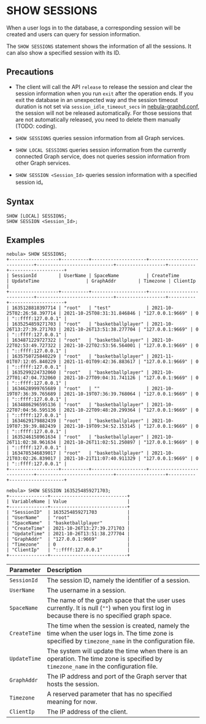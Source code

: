 # SHOW SESSIONS

When a user logs in to the database, a corresponding session will be created and users can query for session information.

The `SHOW SESSIONS` statement shows the information of all the sessions. It can also show a specified session with its ID.

## Precautions

- The client will call the API `release` to release the session and clear the session information when you run `exit` after the operation ends. If you exit the database in an unexpected way and the session timeout duration is not set via `session_idle_timeout_secs` in [nebula-graphd.conf](../../../5.configurations-and-logs/1.configurations/3.graph-config.md), the session will not be released automatically. For those sessions that are not automatically released, you need to delete them manually (TODO: coding).

- `SHOW SESSIONS` queries session information from all Graph services.

- `SHOW LOCAL SESSIONS` queries session information from the currently connected Graph service, does not queries session information from other Graph services.

- `SHOW SESSION <Session_Id>` queries session information with a specified session id。

## Syntax

```ngql
SHOW [LOCAL] SESSIONS;
SHOW SESSION <Session_Id>;
```

## Examples

```ngql
nebula> SHOW SESSIONS;
+------------------+----------+--------------------+----------------------------+----------------------------+------------------+----------+--------------------+
| SessionId        | UserName | SpaceName          | CreateTime                 | UpdateTime                 | GraphAddr        | Timezone | ClientIp           |
+------------------+----------+--------------------+----------------------------+----------------------------+------------------+----------+--------------------+
| 1635128818397714 | "root"   | "test"             | 2021-10-25T02:26:58.397714 | 2021-10-25T08:31:31.846846 | "127.0.0.1:9669" | 0        | "::ffff:127.0.0.1" |
| 1635254859271703 | "root"   | "basketballplayer" | 2021-10-26T13:27:39.271703 | 2021-10-26T13:51:38.277704 | "127.0.0.1:9669" | 0        | "::ffff:127.0.0.1" |
| 1634871229727322 | "root"   | "basketballplayer" | 2021-10-22T02:53:49.727322 | 2021-10-22T02:53:56.564001 | "127.0.0.1:9669" | 0        | "::ffff:127.0.0.1" |
| 1635750725840229 | "root"   | "basketballplayer" | 2021-11-01T07:12:05.840229 | 2021-11-01T09:42:36.883617 | "127.0.0.1:9669" | 0        | "::ffff:127.0.0.1" |
| 1635299224732060 | "root"   | "basketballplayer" | 2021-10-27T01:47:04.732060 | 2021-10-27T09:04:31.741126 | "127.0.0.1:9669" | 0        | "::ffff:127.0.0.1" |
| 1634628999765689 | "root"   | ""                 | 2021-10-19T07:36:39.765689 | 2021-10-19T07:36:39.768064 | "127.0.0.1:9669" | 0        | "::ffff:127.0.0.1" |
| 1634886296595136 | "root"   | "basketballplayer" | 2021-10-22T07:04:56.595136 | 2021-10-22T09:48:20.299364 | "127.0.0.1:9669" | 0        | "::ffff:127.0.0.1" |
| 1634629179882439 | "root"   | "basketballplayer" | 2021-10-19T07:39:39.882439 | 2021-10-19T09:34:52.153145 | "127.0.0.1:9669" | 0        | "::ffff:127.0.0.1" |
| 1635246158961634 | "root"   | "basketballplayer" | 2021-10-26T11:02:38.961634 | 2021-10-26T11:02:51.250897 | "127.0.0.1:9669" | 0        | "::ffff:127.0.0.1" |
| 1634785346839017 | "root"   | "basketballplayer" | 2021-10-21T03:02:26.839017 | 2021-10-21T11:07:40.911329 | "127.0.0.1:9669" | 0        | "::ffff:127.0.0.1" |
+------------------+----------+--------------------+----------------------------+----------------------------+------------------+----------+--------------------+

nebula> SHOW SESSION 1635254859271703;
+--------------+----------------------------+
| VariableName | Value                      |
+--------------+----------------------------+
| "SessionID"  | 1635254859271703           |
| "UserName"   | "root"                     |
| "SpaceName"  | "basketballplayer"         |
| "CreateTime" | 2021-10-26T13:27:39.271703 |
| "UpdateTime" | 2021-10-26T13:51:38.277704 |
| "GraphAddr"  | "127.0.0.1:9669"           |
| "Timezone"   | 0                          |
| "ClientIp"   | "::ffff:127.0.0.1"         |
+--------------+----------------------------+
```

| Parameter    | Description                                                                                                                                           |
| :---         | :---                                                                                                                                                  |
| `SessionId`  | The session ID, namely the identifier of a session.                                                                                                   |
| `UserName`   | The username in a session.                                                                                                                            |
| `SpaceName`  | The name of the graph space that the user uses currently. It is null (`""`) when you first log in because there is no specified graph space.          |
| `CreateTime` | The time when the session is created, namely the time when the user logs in. The time zone is specified by `timezone_name` in the configuration file. |
| `UpdateTime` | The system will update the time when there is an operation. The time zone is specified by `timezone_name` in the configuration file.                  |
| `GraphAddr`  | The IP address and port of the Graph server that hosts the session.                                                                                   |
| `Timezone`   | A reserved parameter that has no specified meaning for now.                                                                                           |
| `ClientIp`   | The IP address of the client.                                                                                                                         |
